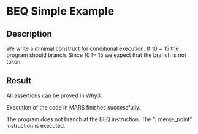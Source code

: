 # BEQ Simple Example

## Description

We write a minimal construct for conditional execution. If 10 = 15 the 
program should branch. Since 10 != 15 we expect that the branch is not taken.

## Result

All assertions can be proved in Why3.

Execution of the code in MARS finishes successfully. 

The program does not branch at the BEQ instruction. The "j merge_point"
instruction is executed.








